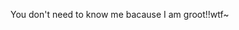 You don't need to know me bacause I am groot!!wtf~

<!---
seafoodspicy/seafoodspicy is a ✨ special ✨ repository because its `README.md` (this file) appears on your GitHub profile.
You can click the Preview link to take a look at your changes.
--->
